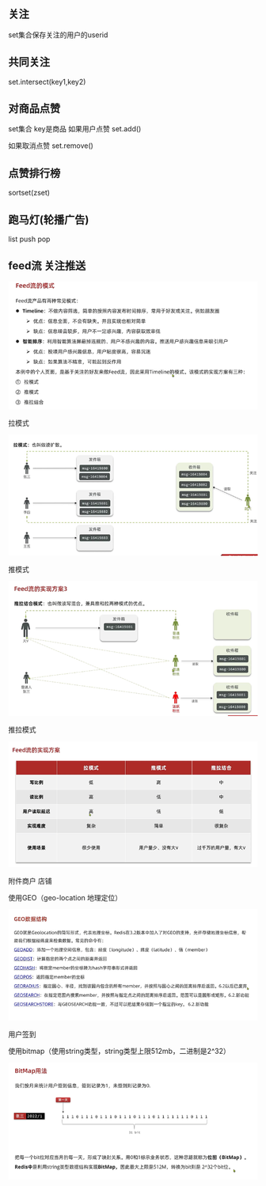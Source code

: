 关注
---

set集合保存关注的用户的userid

共同关注
---

set.intersect(key1,key2)

对商品点赞
---

set集合 key是商品 如果用户点赞 set.add()

如果取消点赞 set.remove()

点赞排行榜
---

sortset(zset)

跑马灯(轮播广告)
---

list push pop

feed流 关注推送
---

![img_179.png](img_179.png)


拉模式

![img_180.png](img_180.png)

推模式

![img_181.png](img_181.png)

推拉模式

![img_182.png](img_182.png)

附件商户 店铺

使用GEO（geo-location 地理定位）

![img_183.png](img_183.png)

用户签到

使用bitmap（使用string类型，string类型上限512mb，二进制是2^32）

![img_184.png](img_184.png)